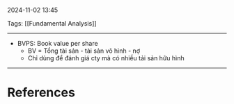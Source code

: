 2024-11-02 13:45

Tags: [[Fundamental Analysis]]

---

-   BVPS: Book value per share
    -   BV = Tổng tài sản - tài sản vô hình - nợ
    -   Chỉ dùng để đánh giá cty mà có nhiều tải sản hữu hình

---
# References